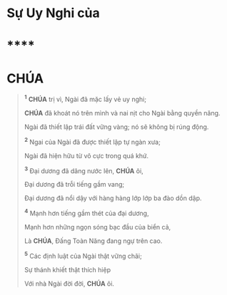 # Sự Uy Nghi của

# ****

# CHÚA

> <sup><b>1</b></sup> **CHÚA** trị vì, Ngài đã mặc lấy vẻ uy nghi;
>
> **CHÚA** đã khoát nó trên mình và nai nịt cho Ngài bằng quyền năng.
>
> Ngài đã thiết lập trái đất vững vàng; nó sẽ không bị rúng động.
>
> <sup><b>2</b></sup> Ngai của Ngài đã được thiết lập tự ngàn xưa;
>
> Ngài đã hiện hữu từ vô cực trong quá khứ.
>
> <sup><b>3</b></sup> Đại dương đã dâng nước lên, **CHÚA** ôi,
>
> Đại dương đã trỗi tiếng gầm vang;
>
> Đại dương đã nổi dậy với hàng hàng lớp lớp ba đào dồn dập.
>
> <sup><b>4</b></sup> Mạnh hơn tiếng gầm thét của đại dương,
>
> Mạnh hơn những ngọn sóng bạc đầu của biển cả,
>
> Là **CHÚA**, Đấng Toàn Năng đang ngự trên cao.
>
> <sup><b>5</b></sup> Các định luật của Ngài thật vững chãi;
>
> Sự thánh khiết thật thích hiệp
>
> Với nhà Ngài đời đời, **CHÚA** ôi.